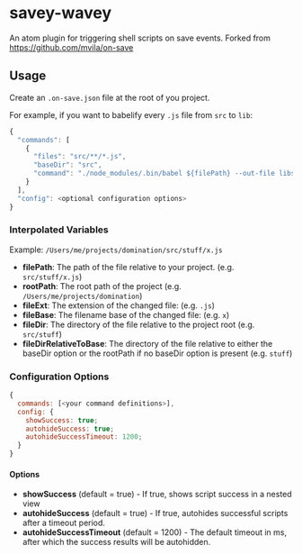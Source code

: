 # savey-wavey

An atom plugin for triggering shell scripts on save events. Forked from https://github.com/mvila/on-save


## Usage
Create an `.on-save.json` file at the root of you project.

For example, if you want to babelify every `.js` file from `src` to `lib`:

```javascript
{
  "commands": [
    {
      "files": "src/**/*.js",
      "baseDir": "src",
      "command": "./node_modules/.bin/babel ${filePath} --out-file libs/${fileDirRelativeToBase}/${fileBase}.js"
    }
  ],
  "config": <optional configuration options>
}
```

### Interpolated Variables
Example: `/Users/me/projects/domination/src/stuff/x.js`
* **filePath**: The path of the file relative to your project. (e.g. `src/stuff/x.js`)
* **rootPath**: The root path of the project (e.g. `/Users/me/projects/domination`)
* **fileExt**: The extension of the changed file: (e.g. `.js`)
* **fileBase**: The filename base of the changed file: (e.g. `x`)
* **fileDir**: The directory of the file relative to the project root (e.g. `src/stuff`)
* **fileDirRelativeToBase**: The directory of the file relative to either the baseDir option or the rootPath if no baseDir option is present (e.g. `stuff`)

### Configuration Options
```javascript
{
  commands: [<your command definitions>],
  config: {
    showSuccess: true;
    autohideSuccess: true;
    autohideSuccessTimeout: 1200;
  }
}
```
#### Options
* **showSuccess** (default = true) - If true, shows script success in a nested view
* **autohideSuccess** (default = true) - If true, autohides successful scripts after a timeout period.
* **autohideSuccessTimeout** (default = 1200) - The default timeout in ms, after which the success results will be autohidden.
